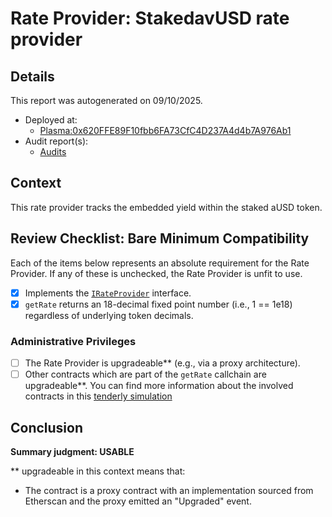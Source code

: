 
# Rate Provider: StakedavUSD rate provider

## Details
This report was autogenerated on 09/10/2025.

- Deployed at:
    - [Plasma:0x620FFE89F10fbb6FA73CfC4D237A4d4b7A976Ab1](https://plasmascan.to//address/0x620FFE89F10fbb6FA73CfC4D237A4d4b7A976Ab1)
- Audit report(s):
    - [Audits](https://docs.avantprotocol.com/security/contract-and-opsec-audits)

## Context
This rate provider tracks the embedded yield within the staked aUSD token.

## Review Checklist: Bare Minimum Compatibility
Each of the items below represents an absolute requirement for the Rate Provider. If any of these is unchecked, the Rate Provider is unfit to use.

- [x] Implements the [`IRateProvider`](https://github.com/balancer/balancer-v2-monorepo/blob/bc3b3fee6e13e01d2efe610ed8118fdb74dfc1f2/pkg/interfaces/contracts/pool-utils/IRateProvider.sol) interface.
- [x] `getRate` returns an 18-decimal fixed point number (i.e., 1 == 1e18) regardless of underlying token decimals.

### Administrative Privileges
- [ ] The Rate Provider is upgradeable** (e.g., via a proxy architecture).
- [ ] Other contracts which are part of the `getRate` callchain are upgradeable**. You can find more information
   about the involved contracts in this [tenderly simulation](https://www.tdly.co/shared/simulation/22ae3344-c9cb-4307-9d24-8c05fa776e69)

## Conclusion
**Summary judgment: USABLE**

** upgradeable in this context means that:
- The contract is a proxy contract with an implementation sourced from Etherscan and the proxy emitted an "Upgraded" event.
    
